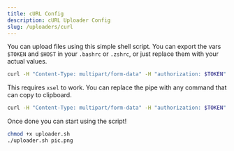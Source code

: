 ```yaml
---
title: cURL Config
description: cURL Uploader Config
slug: /uploaders/curl
---
```


You can upload files using this simple shell script. You can export the vars `$TOKEN` and `$HOST` in your `.bashrc` or `.zshrc`, or just replace them with your actual values.

```bash title="uploader.sh"
curl -H "Content-Type: multipart/form-data" -H "authorization: $TOKEN" -F file=@$1 $HOST/api/upload
```

This requires `xsel` to work. You can replace the pipe with any command that can copy to clipboard.
```bash title="uploader.sh copy to clipboard"
curl -H "Content-Type: multipart/form-data" -H "authorization: $TOKEN" -F file=@$1 $HOST/api/upload | xsel -ib
```

Once done you can start using the script!
```bash
chmod +x uploader.sh
./uploader.sh pic.png
```
